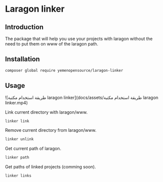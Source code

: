# Laragon linker

## Introduction

The package that will help you use your projects with laragon without the need to put them on www of the laragon path.

## Installation

```sh
composer global require yemenopensource/laragon-linker
```

## Usage

![طريقة استخدام مكتبة laragon linker](docs/assets/طريقة استخدام مكتبة laragon linker.mp4)

Link current directory with laragon/www.

```sh
linker link 
```

Remove current directory from laragon/www.

```sh
linker unlink
```

Get current path of laragon.

```sh
linker path
```

Get paths of linked projects (comming soon).

```sh
linker links
```

